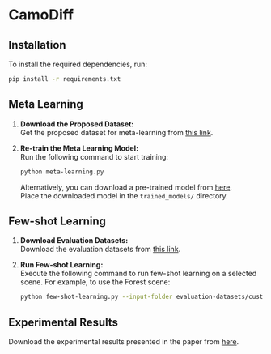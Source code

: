 
# CamoDiff

## Installation

To install the required dependencies, run:

```bash
pip install -r requirements.txt
```

## Meta Learning

1. **Download the Proposed Dataset:**  
   Get the proposed dataset for meta-learning from [this link](https://uowmailedu-my.sharepoint.com/:u:/r/personal/ttpn997_uowmail_edu_au/Documents/supplementary-papers/CamoDiff/proposed-dataset.zip?csf=1&web=1&e=Hvy4ji).

2. **Re-train the Meta Learning Model:**  
   Run the following command to start training:

   ```bash
   python meta-learning.py
   ```

   Alternatively, you can download a pre-trained model from [here](https://uowmailedu-my.sharepoint.com/:u:/r/personal/ttpn997_uowmail_edu_au/Documents/supplementary-papers/CamoDiff/ckpt_49.pth?csf=1&web=1&e=POsWOV).  
   Place the downloaded model in the `trained_models/` directory.

## Few-shot Learning

1. **Download Evaluation Datasets:**  
   Download the evaluation datasets from [this link](https://uowmailedu-my.sharepoint.com/:u:/r/personal/ttpn997_uowmail_edu_au/Documents/supplementary-papers/CamoDiff/evaluation-datasets.zip?csf=1&web=1&e=yJ2roJ).

2. **Run Few-shot Learning:**  
   Execute the following command to run few-shot learning on a selected scene. For example, to use the Forest scene:

   ```bash
   python few-shot-learning.py --input-folder evaluation-datasets/custom-dataset/forest
   ```
   
## Experimental Results

   Download the experimental results presented in the paper from [here](https://uowmailedu-my.sharepoint.com/:u:/r/personal/ttpn997_uowmail_edu_au/Documents/supplementary-papers/CamoDiff/experimental-results.zip?csf=1&web=1&e=ZRvPzn).
